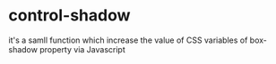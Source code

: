 # control-shadow
it's a samll function which increase the value of CSS variables of box-shadow property via Javascript
